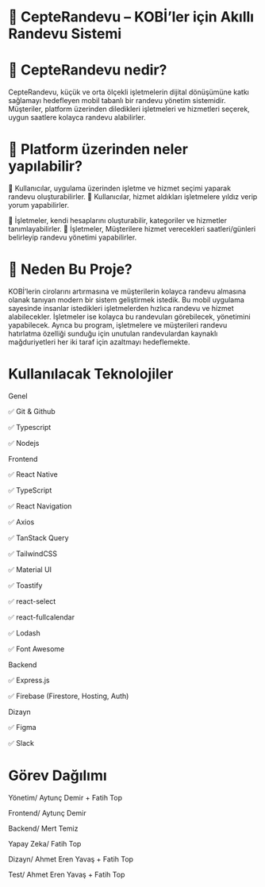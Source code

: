 


# 📱 CepteRandevu – KOBİ’ler için Akıllı Randevu Sistemi




# 💼 CepteRandevu nedir?

CepteRandevu, küçük ve orta ölçekli işletmelerin dijital dönüşümüne katkı sağlamayı hedefleyen mobil tabanlı bir randevu yönetim sistemidir.
Müşteriler, platform üzerinden diledikleri işletmeleri ve hizmetleri seçerek, uygun saatlere kolayca randevu alabilirler.




# 📱 Platform üzerinden neler yapılabilir?

📌 Kullanıcılar, uygulama üzerinden işletme ve hizmet seçimi yaparak randevu oluşturabilirler.
🌟 Kullanıcılar, hizmet aldıkları işletmelere yıldız verip yorum yapabilirler.


🧩 İşletmeler, kendi hesaplarını oluşturabilir, kategoriler ve hizmetler tanımlayabilirler.
📆 İşletmeler, Müşterilere hizmet verecekleri saatleri/günleri belirleyip randevu yönetimi yapabilirler.




# 🎯 Neden Bu Proje?
KOBİ’lerin cirolarını artırmasına ve müşterilerin kolayca randevu almasına olanak tanıyan modern bir sistem geliştirmek istedik. Bu mobil uygulama sayesinde
insanlar istedikleri işletmelerden hızlıca randevu ve hizmet alabilecekler. 
İşletmeler ise kolayca bu randevuları görebilecek, yönetimini yapabilecek. Ayrıca bu program, işletmelere ve müşterileri randevu hatırlatma özelliği sunduğu için unutulan randevulardan kaynaklı mağduriyetleri her iki taraf için azaltmayı
hedeflemekte.



# Kullanılacak Teknolojiler


Genel

✅ Git & Github

✅ Typescript

✅ Nodejs

Frontend

✅ React Native

✅ TypeScript

✅ React Navigation

✅ Axios

✅ TanStack Query

✅ TailwindCSS

✅ Material UI

✅ Toastify

✅ react-select

✅ react-fullcalendar

✅ Lodash

✅ Font Awesome


Backend

✅ Express.js

✅ Firebase (Firestore, Hosting, Auth)


Dizayn

✅ Figma

✅ Slack


# Görev Dağılımı

Yönetim/ Aytunç Demir + Fatih Top 

Frontend/ Aytunç Demir

Backend/ Mert Temiz

Yapay Zeka/ Fatih Top

Dizayn/ Ahmet Eren Yavaş + Fatih Top

Test/ Ahmet Eren Yavaş + Fatih Top




